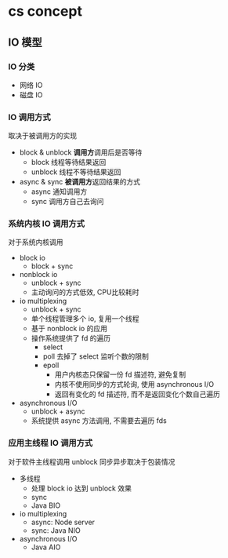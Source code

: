 # cs concept


## IO 模型 

### IO 分类

- 网络 IO
- 磁盘 IO

### IO 调用方式 

取决于被调用方的实现

- block & unblock **调用方**调用后是否等待
  - block 线程等待结果返回
  - unblock 线程不等待结果返回
- async & sync **被调用方**返回结果的方式
  - async 通知调用方
  - sync 调用方自己去询问

### 系统内核 IO 调用方式

对于系统内核调用

- block io
  - block + sync
- nonblock io
  - unblock + sync
  - 主动询问的方式低效, CPU比较耗时
- io multiplexing
  - unblock + sync
  - 单个线程管理多个 io, 复用一个线程 
  - 基于 nonblock io 的应用
  - 操作系统提供了 fd 的遍历
    - select 
    - poll 去掉了 select 监听个数的限制
    - epoll 
      - 用户内核态只保留一份 fd 描述符, 避免复制
      - 内核不使用同步的方式轮询, 使用 asynchronous I/O
      - 返回有变化的 fd 描述符, 而不是返回变化个数自己遍历
- asynchronous I/O
  - unblock + async
  - 系统提供 async 方法调用, 不需要去遍历 fds

### 应用主线程 IO 调用方式

对于软件主线程调用 unblock 同步异步取决于包装情况

- 多线程
  - 处理 block io 达到 unblock 效果
  - sync
  - Java BIO
- io multiplexing
  - async: Node server
  - sync: Java NIO
- asynchronous I/O
  - Java AIO




